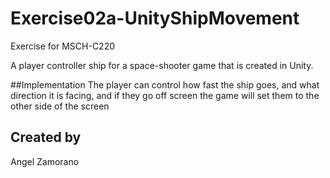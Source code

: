 # Exercise02a-UnityShipMovement

Exercise for MSCH-C220

A player controller ship for a space-shooter game that is created in Unity.

##Implementation
The player can control how fast the ship goes, 
and what direction it is facing, and if they go off screen the game 
will set them to the other side of the screen

## Created by
Angel Zamorano